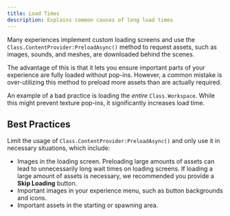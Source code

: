 ```yaml
---
title: Load Times
description: Explains common causes of long load times
---
```


Many experiences implement custom loading screens and use the
`Class.ContentProvider:PreloadAsync()` method to request assets, such as images,
sounds, and meshes, are downloaded behind the scenes.

The advantage of this is that it lets you ensure important parts of your experience are fully loaded without pop-ins. However, a common mistake is over-utilizing this method to preload more assets than are actually required.

An example of a bad practice is loading the _entire_ `Class.Workspace`. While this might prevent texture pop-ins, it significantly increases load time.

## Best Practices

Limit the usage of `Class.ContentProvider:PreloadAsync()` and only use it in
necessary situations, which include:

- Images in the loading screen. Preloading large amounts of assets can lead to
  unnecessarily long wait times on loading screens. If loading a large amount of
  assets is necessary, we recommended you provide a **Skip Loading** button.
- Important images in your experience menu, such as button backgrounds and icons.
- Important assets in the starting or spawning area.
